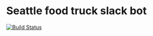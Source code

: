# Seattle food truck slack bot

[![Build Status](https://travis-ci.org/rprakashg/foodtruck-slack-bot.png?branch=master)](https://travis-ci.org/rprakashg/foodtruck-slack-bot)
